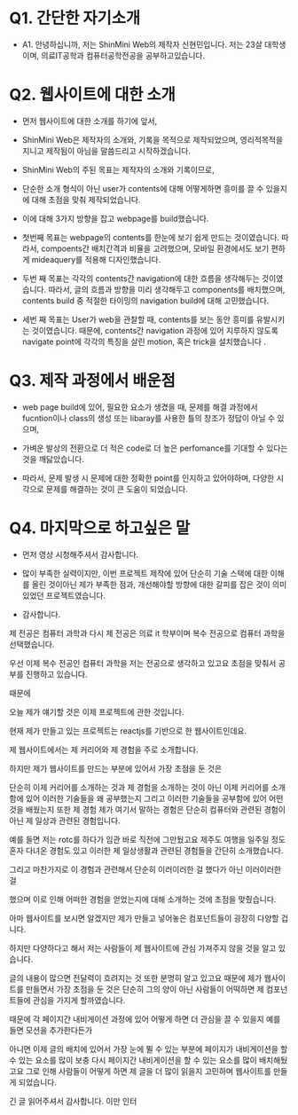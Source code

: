 # Q1. 간단한 자기소개 

* A1. 안녕하십니까, 저는 ShinMini Web의 제작자 신현민입니다. 저는 23살 대학생이며, 의료IT공학과 컴퓨터공학전공을 공부하고있습니다. 

# Q2. 웹사이트에 대한 소개

* 먼저 웹사이트에 대한 소개를 하기에 앞서, 

* ShinMini Web은 제작자의 소개와, 기록을 목적으로 제작되었으며, 영리적목적을 지니고 제작됨이 아님을 말씀드리고 시작하겠습니다. 

* ShinMini Web의 주된 목표는 제작자의 소개와 기록이므로, 

* 단순한 소개 형식이 아닌 user가 contents에 대해 어떻게하면 흥미를 끌 수 있을지에 대해 초점을 맞춰 제작되었습니다. 

* 이에 대해 3가지 방향을 잡고 webpage를 build했습니다.

* 첫번째 목표는 webpage의 contents를 한눈에 보기 쉽게 만드는 것이였습니다. 따라서, compoents간 배치간격과 비율을 고려했으며, 모바일 환경에서도 보기 편하게 mideaquery를 적용해 디자인했습니다. 

* 두번 째 목표는 각각의 contents간 navigation에 대한 흐름을 생각해두는 것이였습니다. 따라서, 글의 흐름과 방향을 미리 생각해두고 components를 배치했으며, contents build 중 적절한 타이밍의 navigation build에 대해 고민했습니다. 

* 세번 째 목표는 User가 web을 관찰할 때, contents를 보는 동안 흥미를 유발시키는 것이였습니다. 때문에, contents간 navigation 과정에 있어 지루하지 않도록 navigate point에 각각의 특징을 살린 motion, 혹은 trick을 설치했습니다 .

# Q3. 제작 과정에서 배운점

* web page build에 있어, 필요한 요소가 생겼을 때, 문제를 해결 과정에서 fucntion이나 class의 생성 또는 libaray를 사용한 틀의 창조가 정답이 아닐 수 있으며,
  
* 가벼운 발상의 전환으로 더 적은 code로 더 높은 perfomance를 기대할 수 있다는 것을 깨닳았습니다. 

* 따라서, 문제 발생 시 문제에 대한 정확한 point를 인지하고 있어야하며, 다양한 시각으로 문제를 해결하는 것이 큰 도움이 되었습니다. 

# Q4. 마지막으로 하고싶은 말

* 먼저 영상 시청해주셔서 감사합니다.

* 많이 부족한 실력이지만, 이번 프로젝트 제작에 있어 단순히 기술 스택에 대한 이해를 올린 것이아닌 제가 부족한 점과, 개선해야할 방향에 대한 갈피를 잡은 것이 의미있었던 프로젝트였습니다. 
  
* 감사합니다. 


제 전공은 컴퓨터 과학과 다시 제 전공은 의료 it 학부이며 복수 전공으로 컴퓨터 과학을 선택했습니다.

우선 이제 복수 전공인 컴퓨터 과학을 저는 전공으로 생각하고 있고요 초점을 맞춰서 공부를 진행하고 있습니다.

때문에

오늘 제가 얘기할 것은 이제 프로젝트에 관한 것입니다.

현재 제가 만들고 있는 프로젝트는 reactjs를 기반으로 한 웹사이트인데요.

제 웹사이트에서는 제 커리어와 제 경험을 주로 소개합니다.

하지만 제가 웹사이트를 만드는 부분에 있어서 가장 초점을 둔 것은

단순히 이제 커리어를 소개하는 것과 제 경험을 소개하는 것이 아닌 이제 커리어를 소개함에 있어 이러한 기술들을 왜 공부했는지 그리고 이러한 기술들을 공부함에 있어 어떤 것을 배웠는지 또한 제 경험 제가 여기서 말하는 경험은 단순히 컴퓨터와 관련된 경험이 아닌 제 일상과 관련된 경험입니다.

예를 들면 저는 rotc를 하다가 임관 바로 직전에 그만뒀고요 제주도 여행을 일주일 정도 혼자 다녀온 경험도 있고 이러한 제 일상생활과 관련된 경험들을 간단히 소개했습니다.

그리고 마찬가지로 이 경험과 관련해서 단순히 이러이러한 걸 했다가 아닌 이러이러한 걸

했으며 이로 인해 어떠한 경험을 얻었는지에 대해 소개하는 것에 초점을 맞췄습니다.

아마 웹사이트를 보시면 알겠지만 제가 만들고 넣어놓은 컴포넌트들이 굉장히 다양할 겁니다.

하지만 다양하다고 해서 저는 사람들이 제 웹사이트에 관심 가져주지 않을 것을 알고 있습니다.

글의 내용이 많으면 전달력이 흐려지는 것 또한 분명히 알고 있고요 때문에 제가 웹사이트를 만들면서 가장 초점을 둔 것은 단순히 그의 양이 아닌 사람들이 어떡하면 제 컴포넌트들에 관심을 가지게 할까였습니다.

때문에 각 페이지간 내비게이션 과정에 있어 어떻게 하면 더 관심을 끌 수 있을지 예를 들면 모션을 추가한다든가

아니면 이제 글의 배치에 있어서 가장 눈에 뛸 수 있는 부분에 페이지가 내비게이션을 할 수 있는 요소를 많이 보충 다시 페이지간 내비게이션을 할 수 있는 요소를 많이 배치해뒀고요 그로 인해 사람들이 어떻게 하면 제 글을 더 많이 읽을지 고민하며 웹사이트를 만들게 되었습니다.


긴 글 읽어주셔서 감사합니다. 이만 인터